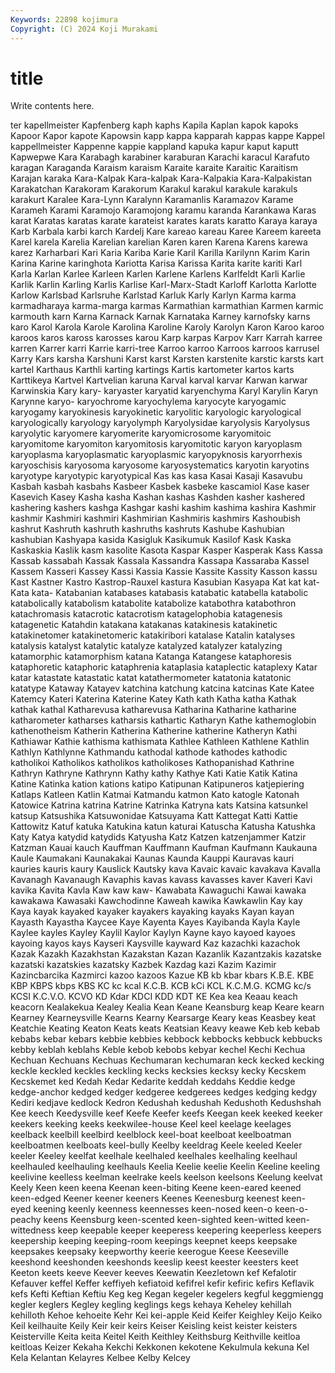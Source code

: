 ```yaml
---
Keywords: 22898 kojimura
Copyright: (C) 2024 Koji Murakami
---
```


# title

Write contents here.



ter kapellmeister Kapfenberg
kaph kaphs Kapila Kaplan kapok kapoks Kapoor Kapor kapote Kapowsin
kapp kappa kapparah kappas kappe Kappel kappellmeister Kappenne kappie kappland
kapuka kapur kaput kaputt Kapwepwe Kara Karabagh karabiner karaburan Karachi
karacul Karafuto karagan Karaganda Karaism karaism Karaite karaite Karaitic Karaitism
Karajan karaka Kara-Kalpak Kara-kalpak Kara-Kalpakia Kara-Kalpakistan Karakatchan Karakoram Karakorum Karakul
karakul karakule karakuls karakurt Karalee Kara-Lynn Karalynn Karamanlis Karamazov Karame
Karameh Karami Karamojo Karamojong karamu karanda Karankawa Karas karat Karatas
karatas karate karateist karates karats karatto Karaya karaya Karb Karbala
karbi karch Kardelj Kare kareao kareau Karee Kareem kareeta Karel
karela Karelia Karelian karelian Karen karen Karena Karens karewa karez
Karharbari Kari Karia Kariba Karie Karil Karilla Karilynn Karim Karin
Karina Karine karinghota Kariotta Karisa Karissa Karita karite kariti Karl
Karla Karlan Karlee Karleen Karlen Karlene Karlens Karlfeldt Karli Karlie
Karlik Karlin Karling Karlis Karlise Karl-Marx-Stadt Karloff Karlotta Karlotte Karlow
Karlsbad Karlsruhe Karlstad Karluk Karly Karlyn Karma karma karmadharaya karma-marga
karmas Karmathian karmathian Karmen karmic karmouth karn Karna Karnack Karnak
Karnataka Karney karnofsky karns karo Karol Karola Karole Karolina Karoline
Karoly Karolyn Karon Karoo karoo karoos karos kaross karosses karou
Karp karpas Karpov Karr Karrah karree karren Karrer karri Karrie
karri-tree Karroo karroo Karroos karroos karrusel Karry Kars karsha Karshuni
Karst karst Karsten karstenite karstic karsts kart kartel Karthaus Karthli
karting kartings Kartis kartometer kartos karts Karttikeya Kartvel Kartvelian karuna
Karval karval karvar Karwan karwar Karwinskia Kary kary- karyaster karyatid
karyenchyma Karyl Karylin Karyn Karynne karyo- karyochrome karyochylema karyocyte karyogamic
karyogamy karyokinesis karyokinetic karyolitic karyologic karyological karyologically karyology karyolymph Karyolysidae
karyolysis Karyolysus karyolytic karyomere karyomerite karyomicrosome karyomitoic karyomitome karyomiton karyomitosis
karyomitotic karyon karyoplasm karyoplasma karyoplasmatic karyoplasmic karyopyknosis karyorrhexis karyoschisis karyosoma
karyosome karyosystematics karyotin karyotins karyotype karyotypic karyotypical Kas kas kasa
Kasai Kasaji Kasavubu Kasbah kasbah kasbahs Kasbeer Kasbek kasbeke kascamiol
Kase kaser Kasevich Kasey Kasha kasha Kashan kashas Kashden kasher
kashered kashering kashers kashga Kashgar kashi kashim kashima kashira Kashmir
kashmir Kashmiri kashmiri Kashmirian Kashmiris kashmirs Kashoubish kashrut Kashruth kashruth
kashruths kashruts Kashube Kashubian kashubian Kashyapa kasida Kasigluk Kasikumuk Kasilof
Kask Kaska Kaskaskia Kaslik kasm kasolite Kasota Kaspar Kasper Kasperak
Kass Kassa Kassab kassabah Kassak Kassala Kassandra Kassapa Kassaraba Kassel
Kassem Kasseri Kassey Kassi Kassia Kassie Kassite Kassity Kasson kassu
Kast Kastner Kastro Kastrop-Rauxel kastura Kasubian Kasyapa Kat kat kat-
Kata kata- Katabanian katabases katabasis katabatic katabella katabolic katabolically katabolism
katabolite katabolize katabothra katabothron katachromasis katacrotic katacrotism katagelophobia katagenesis katagenetic
Katahdin katakana katakanas katakinesis katakinetic katakinetomer katakinetomeric katakiribori katalase Katalin
katalyses katalysis katalyst katalytic katalyze katalyzed katalyzer katalyzing katamorphic katamorphism
katana Katanga Katangese kataphoresis kataphoretic kataphoric kataphrenia kataplasia kataplectic kataplexy
Katar katar katastate katastatic katat katathermometer katatonia katatonic katatype Kataway
Katayev katchina katchung katcina katcinas Kate Katee Katemcy Kateri Katerina
Katerine Katey Kath kath Katha katha Kathak kathak kathal Katharevusa
katharevusa Katharina Katharine katharine katharometer katharses katharsis kathartic Katharyn Kathe
kathemoglobin kathenotheism Katherin Katherina Katherine katherine Katheryn Kathi Kathiawar Kathie
kathisma kathismata Kathlee Kathleen Kathlene Kathlin Kathlyn Kathlynne Kathmandu kathodal
kathode kathodes kathodic katholikoi Katholikos katholikos katholikoses Kathopanishad Kathrine Kathryn
Kathryne Kathrynn Kathy kathy Kathye Kati Katie Katik Katina Katine
Katinka kation kations katipo Katipunan Katipuneros katjepiering Katlaps Katleen Katlin
Katmai Katmandu katmon Kato katogle Katonah Katowice Katrina katrina Katrine
Katrinka Katryna kats Katsina katsunkel katsup Katsushika Katsuwonidae Katsuyama Katt
Kattegat Katti Kattie Kattowitz Katuf katuka Katukina katun katurai Katuscha
Katusha Katushka Katy Katya katydid katydids Katyusha Katz Katzen katzenjammer
Katzir Katzman Kauai kauch Kauffman Kauffmann Kaufman Kaufmann Kaukauna Kaule
Kaumakani Kaunakakai Kaunas Kaunda Kauppi Kauravas kauri kauries kauris kaury
Kauslick Kautsky kava Kavaic kavaic kavakava Kavalla Kavanagh Kavanaugh Kavaphis
kavas kavass kavasses kaver Kaveri Kavi kavika Kavita Kavla Kaw
kaw kaw- Kawabata Kawaguchi Kawai kawaka kawakawa Kawasaki Kawchodinne Kaweah
kawika Kawkawlin Kay kay Kaya kayak kayaked kayaker kayakers kayaking
kayaks Kayan kayan Kayasth Kayastha Kaycee Kaye Kayenta Kayes Kayibanda
Kayla Kayle Kaylee kayles Kayley Kaylil Kaylor Kaylyn Kayne kayo
kayoed kayoes kayoing kayos kays Kayseri Kaysville kayward Kaz kazachki
kazachok Kazak Kazakh Kazakhstan Kazakstan Kazan Kazanlik Kazantzakis kazatske kazatski
kazatskies kazatsky Kazbek Kazdag kazi Kazim Kazimir Kazincbarcika Kazmirci kazoo
kazoos Kazue KB kb kbar kbars K.B.E. KBE KBP KBPS
kbps KBS KC kc kcal K.C.B. KCB kCi KCL K.C.M.G.
KCMG kc/s KCSI K.C.V.O. KCVO KD Kdar KDCI KDD KDT
KE Kea kea Keaau keach keacorn Kealakekua Kealey Kealia Kean
Keane Keansburg keap Keare kearn Kearney Kearneysville Kearns Kearny Kearsarge
Keary keas Keasbey keat Keatchie Keating Keaton Keats keats Keatsian
Keavy keawe Keb keb kebab kebabs kebar kebars kebbie kebbies
kebbock kebbocks kebbuck kebbucks kebby keblah keblahs Keble kebob kebobs
kebyar kechel Kechi Kechua Kechuan Kechuans Kechuas Kechumaran kechumaran keck
kecked kecking keckle keckled keckles keckling kecks kecksies kecksy kecky
Kecskem Kecskemet ked Kedah Kedar Kedarite keddah keddahs Keddie kedge
kedge-anchor kedged kedger kedgeree kedgerees kedges kedging kedgy Kediri kedjave
kedlock Kedron Kedushah kedushah Kedushoth Kedushshah Kee keech Keedysville keef
Keefe Keefer keefs Keegan keek keeked keeker keekers keeking keeks
keekwilee-house Keel keel keelage keelages keelback keelbill keelbird keelblock keel-boat
keelboat keelboatman keelboatmen keelboats keel-bully Keelby keeldrag Keele keeled Keeler
keeler Keeley keelfat keelhale keelhaled keelhales keelhaling keelhaul keelhauled keelhauling
keelhauls Keelia Keelie keelie Keelin Keeline keeling keelivine keelless keelman
keelrake keels keelson keelsons Keelung keelvat Keely Keen keen keena
Keenan keen-biting Keene keen-eared keened keen-edged Keener keener keeners Keenes
Keenesburg keenest keen-eyed keening keenly keenness keennesses keen-nosed keen-o keen-o-peachy
keens Keensburg keen-scented keen-sighted keen-witted keen-wittedness keep keepable keeper keeperess
keepering keeperless keepers keepership keeping keeping-room keepings keepnet keeps keepsake
keepsakes keepsaky keepworthy keerie keerogue Keese Keeseville keeshond keeshonden keeshonds
keeslip keest keester keesters keet Keeton keets keeve Keever keeves
Keewatin Keezletown kef Kefalotir Kefauver keffel Keffer keffiyeh kefiatoid kefifrel
kefir kefiric kefirs Keflavik kefs Kefti Keftian Keftiu Keg keg
Kegan kegeler kegelers kegful keggmiengg kegler keglers Kegley kegling keglings
kegs kehaya Keheley kehillah kehilloth Kehoe kehoeite Kehr Kei kei-apple
Keid Keifer Keighley Keijo Keiko Keil keilhauite Keily Keir keir
keirs Keiser Keisling keist keister keisters Keisterville Keita keita Keitel
Keith Keithley Keithsburg Keithville keitloa keitloas Keizer Kekaha Kekchi Kekkonen
kekotene Kekulmula kekuna Kel Kela Kelantan Kelayres Kelbee Kelby Kelcey
